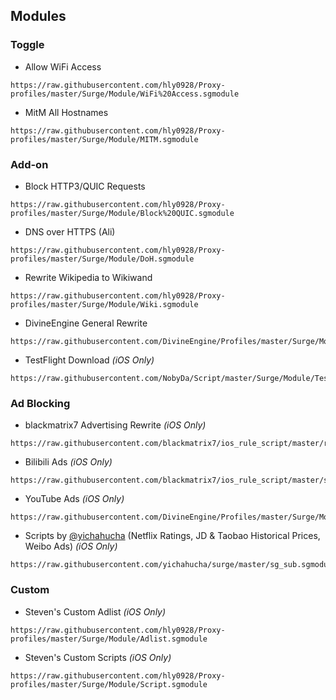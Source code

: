## Modules

### Toggle

- Allow WiFi Access

```
https://raw.githubusercontent.com/hly0928/Proxy-profiles/master/Surge/Module/WiFi%20Access.sgmodule
```

- MitM All Hostnames

```
https://raw.githubusercontent.com/hly0928/Proxy-profiles/master/Surge/Module/MITM.sgmodule
```

### Add-on

- Block HTTP3/QUIC Requests

```
https://raw.githubusercontent.com/hly0928/Proxy-profiles/master/Surge/Module/Block%20QUIC.sgmodule
```

- DNS over HTTPS (Ali)

```
https://raw.githubusercontent.com/hly0928/Proxy-profiles/master/Surge/Module/DoH.sgmodule
```

- Rewrite Wikipedia to Wikiwand

```
https://raw.githubusercontent.com/hly0928/Proxy-profiles/master/Surge/Module/Wiki.sgmodule
```

- DivineEngine General Rewrite

```
https://raw.githubusercontent.com/DivineEngine/Profiles/master/Surge/Module/General.sgmodule
```

- TestFlight Download *(iOS Only)*

```
https://raw.githubusercontent.com/NobyDa/Script/master/Surge/Module/TestFlightDownload.sgmodule
```

### Ad Blocking

- blackmatrix7 Advertising Rewrite *(iOS Only)*

```
https://raw.githubusercontent.com/blackmatrix7/ios_rule_script/master/rewrite/Surge/Advertising/Advertising.sgmodule
```

- Bilibili Ads *(iOS Only)*

```
https://raw.githubusercontent.com/blackmatrix7/ios_rule_script/master/script/bilibili/bilibili_plus.sgmodule
```

- YouTube Ads *(iOS Only)*

```
https://raw.githubusercontent.com/DivineEngine/Profiles/master/Surge/Module/Block/YouTubeAds.sgmodule
```

- Scripts by [@yichahucha](https://github.com/yichahucha) (Netflix Ratings, JD & Taobao Historical Prices, Weibo Ads) *(iOS Only)*

```
https://raw.githubusercontent.com/yichahucha/surge/master/sg_sub.sgmodule
```

### Custom

- Steven's Custom Adlist *(iOS Only)*

```
https://raw.githubusercontent.com/hly0928/Proxy-profiles/master/Surge/Module/Adlist.sgmodule
```

- Steven's Custom Scripts *(iOS Only)*

```
https://raw.githubusercontent.com/hly0928/Proxy-profiles/master/Surge/Module/Script.sgmodule
```
